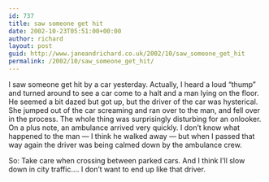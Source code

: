 ```yaml
---
id: 737
title: saw someone get hit
date: 2002-10-23T05:51:00+00:00
author: richard
layout: post
guid: http://www.janeandrichard.co.uk/2002/10/saw_someone_get_hit
permalink: /2002/10/saw_someone_get_hit/
---
```

I saw someone get hit by a car yesterday. Actually, I heard a loud &#8220;thump&#8221; and turned around to see a car come to a halt and a man lying on the floor. He seemed a bit dazed but got up, but the driver of the car was hysterical. She jumped out of the car screaming and ran over to the man, and fell over in the process. The whole thing was surprisingly disturbing for an onlooker. On a plus note, an ambulance arrived very quickly. I don&#8217;t know what happened to the man &#8212; I think he walked away &#8212; but when I passed that way again the driver was being calmed down by the ambulance crew.

So: Take care when crossing between parked cars. And I think I&#8217;ll slow down in city traffic&#8230;. I don&#8217;t want to end up like that driver.